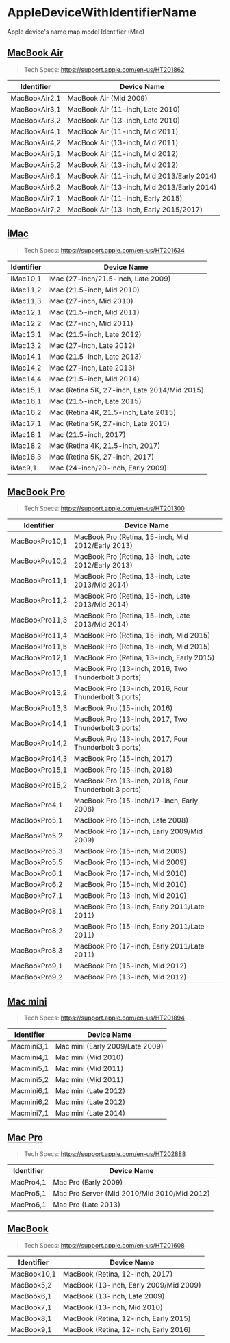 # AppleDeviceWithIdentifierName
Apple device's name map model Identifier (Mac)


## [MacBook Air](json/MacBook_Air.json)

> Tech Specs: https://support.apple.com/en-us/HT201862

| Identifier | Device Name | 
| ---------- | ----------- |
| MacBookAir2,1 | MacBook Air (Mid 2009)  |
| MacBookAir3,1 | MacBook Air (11-inch, Late 2010)  |
| MacBookAir3,2 | MacBook Air (13-inch, Late 2010)  |
| MacBookAir4,1 | MacBook Air (11-inch, Mid 2011)  |
| MacBookAir4,2 | MacBook Air (13-inch, Mid 2011)  |
| MacBookAir5,1 | MacBook Air (11-inch, Mid 2012)  |
| MacBookAir5,2 | MacBook Air (13-inch, Mid 2012)  |
| MacBookAir6,1 | MacBook Air (11-inch, Mid 2013/Early 2014)  |
| MacBookAir6,2 | MacBook Air (13-inch, Mid 2013/Early 2014)  |
| MacBookAir7,1 | MacBook Air (11-inch, Early 2015)  |
| MacBookAir7,2 | MacBook Air (13-inch, Early 2015/2017)  |


## [iMac](json/iMac.json)

> Tech Specs: https://support.apple.com/en-us/HT201634

| Identifier | Device Name | 
| ---------- | ----------- |
| iMac10,1 | iMac (27-inch/21.5-inch, Late 2009)  |
| iMac11,2 | iMac (21.5-inch, Mid 2010)  |
| iMac11,3 | iMac (27-inch, Mid 2010)  |
| iMac12,1 | iMac (21.5-inch, Mid 2011)  |
| iMac12,2 | iMac (27-inch, Mid 2011)  |
| iMac13,1 | iMac (21.5-inch, Late 2012)  |
| iMac13,2 | iMac (27-inch, Late 2012)  |
| iMac14,1 | iMac (21.5-inch, Late 2013)  |
| iMac14,2 | iMac (27-inch, Late 2013)  |
| iMac14,4 | iMac (21.5-inch, Mid 2014)  |
| iMac15,1 | iMac (Retina 5K, 27-inch, Late 2014/Mid 2015)  |
| iMac16,1 | iMac (21.5-inch, Late 2015)  |
| iMac16,2 | iMac (Retina 4K, 21.5-inch, Late 2015)  |
| iMac17,1 | iMac (Retina 5K, 27-inch, Late 2015)  |
| iMac18,1 | iMac (21.5-inch, 2017)  |
| iMac18,2 | iMac (Retina 4K, 21.5-inch, 2017)  |
| iMac18,3 | iMac (Retina 5K, 27-inch, 2017)  |
| iMac9,1 | iMac (24-inch/20-inch, Early 2009)  |


## [MacBook Pro](json/MacBook_Pro.json)

> Tech Specs: https://support.apple.com/en-us/HT201300

| Identifier | Device Name | 
| ---------- | ----------- |
| MacBookPro10,1 | MacBook Pro (Retina, 15-inch, Mid 2012/Early 2013)  |
| MacBookPro10,2 | MacBook Pro (Retina, 13-inch, Late 2012/Early 2013)  |
| MacBookPro11,1 | MacBook Pro (Retina, 13-inch, Late 2013/Mid 2014)  |
| MacBookPro11,2 | MacBook Pro (Retina, 15-inch, Late 2013/Mid 2014)  |
| MacBookPro11,3 | MacBook Pro (Retina, 15-inch, Late 2013/Mid 2014)  |
| MacBookPro11,4 | MacBook Pro (Retina, 15-inch, Mid 2015)  |
| MacBookPro11,5 | MacBook Pro (Retina, 15-inch, Mid 2015)  |
| MacBookPro12,1 | MacBook Pro (Retina, 13-inch, Early 2015)  |
| MacBookPro13,1 | MacBook Pro (13-inch, 2016, Two Thunderbolt 3 ports)  |
| MacBookPro13,2 | MacBook Pro (13-inch, 2016, Four Thunderbolt 3 ports)  |
| MacBookPro13,3 | MacBook Pro (15-inch, 2016)  |
| MacBookPro14,1 | MacBook Pro (13-inch, 2017, Two Thunderbolt 3 ports)  |
| MacBookPro14,2 | MacBook Pro (13-inch, 2017, Four Thunderbolt 3 ports)  |
| MacBookPro14,3 | MacBook Pro (15-inch, 2017)  |
| MacBookPro15,1 | MacBook Pro (15-inch, 2018)  |
| MacBookPro15,2 | MacBook Pro (13-inch, 2018, Four Thunderbolt 3 ports)  |
| MacBookPro4,1 | MacBook Pro (15-inch/17-inch, Early 2008)  |
| MacBookPro5,1 | MacBook Pro (15-inch, Late 2008)  |
| MacBookPro5,2 | MacBook Pro (17-inch, Early 2009/Mid 2009)  |
| MacBookPro5,3 | MacBook Pro (15-inch, Mid 2009)  |
| MacBookPro5,5 | MacBook Pro (13-inch, Mid 2009)  |
| MacBookPro6,1 | MacBook Pro (17-inch, Mid 2010)  |
| MacBookPro6,2 | MacBook Pro (15-inch, Mid 2010)  |
| MacBookPro7,1 | MacBook Pro (13-inch, Mid 2010)  |
| MacBookPro8,1 | MacBook Pro (13-inch, Early 2011/Late 2011)  |
| MacBookPro8,2 | MacBook Pro (15-inch, Early 2011/Late 2011)  |
| MacBookPro8,3 | MacBook Pro (17-inch, Early 2011/Late 2011)  |
| MacBookPro9,1 | MacBook Pro (15-inch, Mid 2012)  |
| MacBookPro9,2 | MacBook Pro (13-inch, Mid 2012)  |


## [Mac mini](json/Mac_mini.json)

> Tech Specs: https://support.apple.com/en-us/HT201894

| Identifier | Device Name | 
| ---------- | ----------- |
| Macmini3,1 | Mac mini (Early 2009/Late 2009)  |
| Macmini4,1 | Mac mini (Mid 2010)  |
| Macmini5,1 | Mac mini (Mid 2011)  |
| Macmini5,2 | Mac mini (Mid 2011)  |
| Macmini6,1 | Mac mini (Late 2012)  |
| Macmini6,2 | Mac mini (Late 2012)  |
| Macmini7,1 | Mac mini (Late 2014)  |


## [Mac Pro](json/Mac_Pro.json)

> Tech Specs: https://support.apple.com/en-us/HT202888

| Identifier | Device Name | 
| ---------- | ----------- |
| MacPro4,1 | Mac Pro (Early 2009)  |
| MacPro5,1 | Mac Pro Server (Mid 2010/Mid 2010/Mid 2012)  |
| MacPro6,1 | Mac Pro (Late 2013)  |


## [MacBook](json/MacBook.json)

> Tech Specs: https://support.apple.com/en-us/HT201608

| Identifier | Device Name | 
| ---------- | ----------- |
| MacBook10,1 | MacBook (Retina, 12-inch, 2017)  |
| MacBook5,2 | MacBook (13-inch, Early 2009/Mid 2009)  |
| MacBook6,1 | MacBook (13-inch, Late 2009)  |
| MacBook7,1 | MacBook (13-inch, Mid 2010)  |
| MacBook8,1 | MacBook (Retina, 12-inch, Early 2015)  |
| MacBook9,1 | MacBook (Retina, 12-inch, Early 2016)  |


